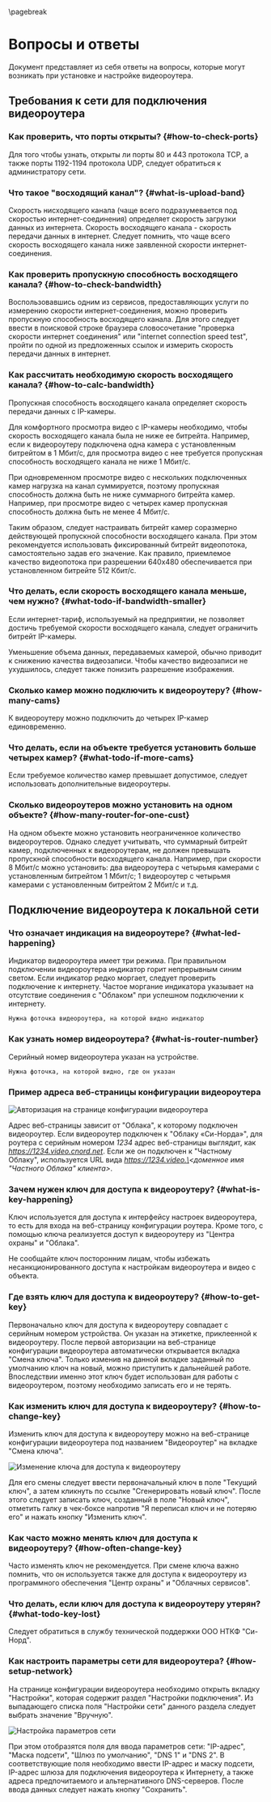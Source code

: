 \pagebreak

# Вопросы и ответы

Документ представляет из себя ответы на вопросы, которые могут возникать при установке и настройке видеороутера.

## Требования к сети для подключения видеороутера

### Как проверить, что порты открыты? {#how-to-check-ports}

Для того чтобы узнать, открыты ли порты 80 и 443 протокола TCP, а также порты 1192-1194 протокола UDP, следует обратиться к администратору сети.

### Что такое "восходящий канал"? {#what-is-upload-band}

Скорость нисходящего канала (чаще всего подразумевается под скоростью интернет-соединения) определяет скорость загрузки данных из интернета. Скорость восходящего канала - скорость передачи данных в интернет. Следует помнить, что чаще всего скорость восходящего канала ниже заявленной скорости интернет-соединения. 

### Как проверить пропускную способность восходящего канала? {#how-to-check-bandwidth}

Воспользовавшись одним из сервисов, предоставляющих услуги по измерению скорости интернет-соединения, можно проверить пропускную способность восходящего канала. Для этого следует ввести в поисковой строке браузера словосочетание "проверка скорости интернет соединения" или "internet connection speed test", пройти по одной из предложенных ссылок и измерить скорость передачи данных в интернет.

### Как рассчитать необходимую скорость восходящего канала? {#how-to-calc-bandwidth}

Пропускная способность восходящего канала определяет скорость передачи данных с IP-камеры. 

Для комфортного просмотра видео с IP-камеры необходимо, чтобы скорость восходящего канала была не ниже ее битрейта. Например, если к видеороутеру подключена одна камера с установленным битрейтом в 1 Мбит/с, для просмотра видео с нее  требуется пропускная способность восходящего канала не ниже 1 Мбит/с.

При одновременном просмотре видео с нескольких подключенных камер нагрузка на канал суммируется, поэтому пропускная способность должна быть не ниже суммарного битрейта камер. Например, при просмотре видео с четырех камер пропускная способность должна быть не менее 4 Мбит/с.

Таким образом, следует настраивать битрейт камер соразмерно действующей пропускной способности восходящего канала. 
При этом рекомендуется использовать фиксированный битрейт видеопотока, самостоятельно задав его значение. Как правило, приемлемое качество видеопотока при разрешении 640х480 обеспечивается при установленном битрейте 512 Кбит/с.

### Что делать, если скорость восходящего канала меньше, чем нужно? {#what-todo-if-bandwidth-smaller}

Если интернет-тариф, используемый на предприятии, не позволяет достичь требуемой скорости восходящего канала, следует ограничить битрейт IP-камеры.

Уменьшение объема данных, передаваемых камерой, обычно приводит к снижению качества видеозаписи. Чтобы качество видеозаписи не  ухудшилось, следует также понизить разрешение изображения.

### Сколько камер можно подключить к видеороутеру? {#how-many-cams}

К видеороутеру можно подключить до четырех IP-камер единовременно.

### Что делать, если на объекте требуется установить больше четырех камер? {#what-todo-if-more-cams}

Если требуемое количество камер превышает допустимое, следует использовать дополнительные видеороутеры.

### Сколько видеороутеров можно установить на одном объекте? {#how-many-router-for-one-cust}

На одном объекте можно установить неограниченное количество видеороутеров. Однако следует учитывать, что суммарный битрейт камер, подключенных к видеороутерам, не должен превышать пропускной способности восходящего канала. Например, при скорости 8 Мбит/с можно установить: два видеороутера с четырьмя камерами с установленным битрейтом 1 Мбит/с; 1 видеороутер с четырьмя камерами с установленным битрейтом 2 Мбит/с и т.д.

## Подключение видеороутера к локальной сети

### Что означает индикация на видеороутере? {#what-led-happening}

Индикатор видеороутера имеет три режима. При правильном подключении видеороутера индикатор горит непрерывным синим светом. Если индикатор редко моргает, следует проверить подключение к интернету. Частое моргание индикатора указывает на отсутствие соединения с "Облаком" при успешном подключении к интернету.

`Нужна фоточка видеороутера, на которой видно индикатор`

### Как узнать номер видеороутера? {#what-is-router-number}

Серийный номер видеороутера указан на устройстве. 

`Нужна фоточка, на которой видно, где он указан`

### Пример адреса веб-страницы конфигурации видеороутера

![Авторизация на странице конфигурации видеороутера][id-02-01-01]

Адрес веб-страницы зависит от "Облака", к которому подключен видеороутер. Если видеороутер подключен к "Облаку «Си-Норда»", для роутера с серийным номером *1234* адрес веб-страницы выглядит, как *https://1234.video.cnord.net*. Если же он подключен к "Частному Облаку", используется URL вида *https://1234.video.\<доменное имя "Частного Облака" клиента\>*.

### Зачем нужен ключ для доступа к видеороутеру? {#what-is-key-happening}

Ключ используется для доступа к интерфейсу настроек видеороутера, то есть для входа на веб-страницу конфигурации роутера. Кроме того, с помощью ключа реализуется доступ к видеороутеру из "Центра охраны" и "Облака". 

Не сообщайте ключ посторонним лицам, чтобы избежать несанкционированного доступа к настройкам видеороутера и видео с объекта.

### Где взять ключ для доступа к видеороутеру? {#how-to-get-key}

Первоначально ключ для доступа к видеороутеру совпадает с серийным номером устройства. Он указан на этикетке, приклеенной к видеороутеру. После первой авторизации на веб-странице конфигурации видеороутера автоматически открывается вкладка "Смена ключа". Только изменив на данной вкладке заданный по умолчанию ключ на новый, можно приступить к дальнейшей работе. Впоследствии именно этот ключ будет использован для работы с видеороутером, поэтому необходимо записать его и не терять.

### Как изменить ключ для доступа к видеороутеру? {#how-to-change-key}

Изменить ключ для доступа к видеороутеру можно на веб-странице конфигурации видеороутера под названием "Видеороутер" на вкладке "Смена ключа". 

![Изменение ключа для доступа к видеороутеру][id-02-01-02]

Для его смены следует ввести первоначальный ключ в поле "Текущий ключ", а затем кликнуть по ссылке "Сгенерировать новый ключ". После этого следует записать ключ, созданный в поле "Новый ключ", отметить галку в чек-боксе напротив "Я переписал ключ и не потеряю его" и нажать кнопку "Изменить ключ".

### Как часто можно менять ключ для доступа к видеороутеру? {#how-often-change-key}

Часто изменять ключ не рекомендуется. При смене ключа важно помнить, что он используется также для доступа к видеороутеру из программного обеспечения "Центр охраны" и "Облачных сервисов".

### Что делать, если ключ для доступа к видеороутеру утерян? {#what-todo-key-lost}

Следует обратиться в службу технической поддержки ООО НТКФ "Си-Норд".

### Как настроить параметры сети для видеороутера? {#how-setup-network}

На странице конфигурации видеороутера необходимо открыть вкладку "Настройки", которая содержит раздел "Настройки подключения". Из выпадающего списка поля "Настройки сети" данного раздела следует выбрать значение "Вручную". 

![Настройка параметров сети][id-02-01-03]

При этом отобразятся поля для ввода параметров сети: "IP-адрес", "Маска подсети", "Шлюз по умолчанию", "DNS 1" и "DNS 2". В соответствующие поля необходимо ввести IP-адрес и маску подсети, IP-адрес шлюза для подключения видеороутера к Интернету, а также адреса предпочитаемого и альтернативного DNS-серверов. После ввода данных следует нажать кнопку "Сохранить".

[id-02-01-01]: img/EngFaq01-RouterAuthPage.png "Авторизация на странице конфигурации видеороутера"
[id-02-01-02]: img/EngFaq01-KeyChange.png "Изменение ключа для доступа к видеороутеру"
[id-02-01-03]: img/EngFaq01-NetworkSettings.png "Настройка параметров сети"